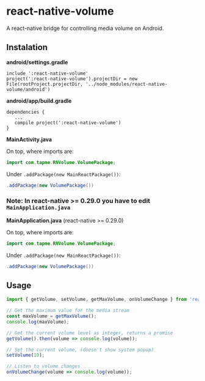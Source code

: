 # react-native-volume

A react-native bridge for controlling media volume on Android.

## Instalation

**android/settings.gradle**
```
include ':react-native-volume'
project(':react-native-volume').projectDir = new File(rootProject.projectDir, '../node_modules/react-native-volume/android')
```

**android/app/build.gradle**
```
dependencies {
   ...
   compile project(':react-native-volume')
}
```

**MainActivity.java**

On top, where imports are:
```java
import com.tapme.RNVolume.VolumePackage;
```

Under `.addPackage(new MainReactPackage())`:

```java
.addPackage(new VolumePackage())
```

### Note: In react-native >= 0.29.0 you have to edit `MainApplication.java`

**MainApplication.java** (react-native >= 0.29.0)

On top, where imports are:

```java
import com.tapme.RNVolume.VolumePackage;
```

Under `.addPackage(new MainReactPackage())`:

```java
.addPackage(new VolumePackage())
```

## Usage

```javascript
import { getVolume, setVolume, getMaxVolume, onVolumeChange } from 'react-native-volume';

// Get the maximum value for the media stream
const maxVolume = getMaxVolume();
console.log(maxVolume);

// Get the current volume level as integer, returns a promise
getVolume().then(volume => console.log(volume));

// Set the current volume, (doesn't show system popup)
setVolume(10);

// Listen to volume changes
onVolumeChange(volume => console.log(volume));
```
